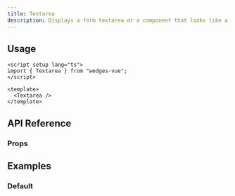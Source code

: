 ```yaml
---
title: Textarea
description: Displays a form textarea or a component that looks like a textarea.
---
```


<ComponentPreview name="TextareaPreview" />

## Usage

```vue
<script setup lang="ts">
import { Textarea } from "wedges-vue";
</script>

<template>
  <Textarea />
</template>
```

## API Reference

### Props
<!-- @include: ../../meta/Textarea.md -->

## Examples

### Default

<ComponentPreview name="TextareaExampleOne" />
<ComponentPreview name="TextareaExampleTwo" />
